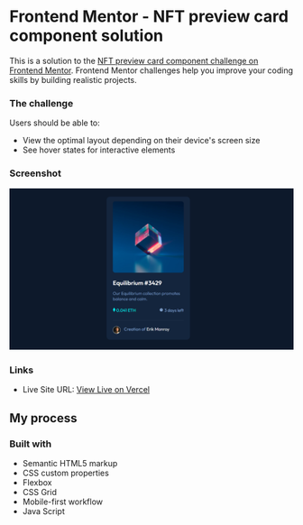 # Frontend Mentor - NFT preview card component solution

This is a solution to the [NFT preview card component challenge on Frontend Mentor](https://www.frontendmentor.io/challenges/nft-preview-card-component-SbdUL_w0U). Frontend Mentor challenges help you improve your coding skills by building realistic projects. 

### The challenge

Users should be able to:

- View the optimal layout depending on their device's screen size
- See hover states for interactive elements

### Screenshot

![](./design/preview.PNG)

### Links

- Live Site URL: [View Live on Vercel](https://fem-nft-preview.vercel.app/)

## My process

### Built with

- Semantic HTML5 markup
- CSS custom properties
- Flexbox
- CSS Grid
- Mobile-first workflow
- Java Script
